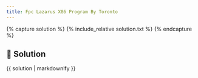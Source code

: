 ```yaml
---
title: Fpc Lazarus X86 Program By Toronto
---
```


{% capture solution %}
{% include_relative solution.txt %}
{% endcapture %}

## 📝 Solution

{{ solution | markdownify }}
